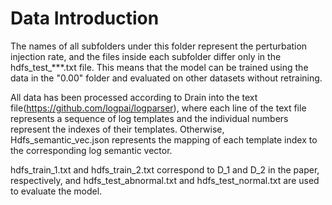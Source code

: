 Data Introduction
====================
The names of all subfolders under this folder represent the perturbation injection rate, and the files inside each subfolder differ only in the hdfs_test_***.txt file. This means that the model can be trained using the data in the "0.00" folder and evaluated on other datasets without retraining.

All data has been processed according to Drain into the text file(https://github.com/logpai/logparser), where each line of the text file represents a sequence of log templates and the individual numbers represent the indexes of their templates. Otherwise, Hdfs_semantic_vec.json represents the mapping of each template index to the corresponding log semantic vector.

hdfs_train_1.txt and hdfs_train_2.txt correspond to D_1 and D_2 in the paper, respectively, and hdfs_test_abnormal.txt and hdfs_test_normal.txt are used to evaluate the model.
